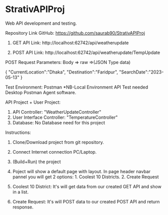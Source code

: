 # StrativAPIProj
Web API development and testing.


Repository Link GitHub:
https://github.com/saurab90/StrativAPIProj


1. GET API Link:
http://localhost:62742/api/weatherupdate

2. POST API Link:
http://localhost:62742/api/weatherupdate/TempUpdate

POST Request Parameters:
Body => raw =>(JSON Type data)

{
    "CurrentLocation":"Dhaka",
    "Destination":"Faridpur",
    "SearchDate":"2023-05-13"
}


Test Environment: Postman
*NB-Local Environment API Test needed Desktop Postman Agent software.


API Project + User Project:
1. API Controller: "WeatherUpdateController"
2. User Interface Controller: "TemperatureController"
3. Database: No Database need for this project


Instructions:
1. Clone/Download project from git repository.
2. Connect Internet connection PC/Laptop.
3. (Build+Run) the project
4. Poject will show a default page with layout. In page header navbar pannel you will get 2 options:
		1. Coolest 10 Districts.
		2. Create Request

1. Coolest 10 District: It's will get data from our created GET API and show in a list.
2. Create Request: It's will POST data to our created POST API and return response.





